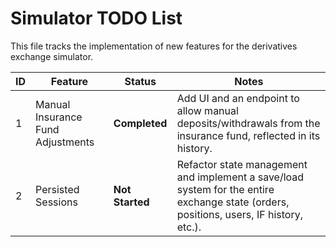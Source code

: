 # Simulator TODO List

This file tracks the implementation of new features for the derivatives exchange simulator.

| ID  | Feature                       | Status      | Notes                                                                                                                              |
| --- | ----------------------------- | ----------- | ---------------------------------------------------------------------------------------------------------------------------------- |
| 1   | Manual Insurance Fund Adjustments | **Completed** | Add UI and an endpoint to allow manual deposits/withdrawals from the insurance fund, reflected in its history.                     |
| 2   | Persisted Sessions            | **Not Started** | Refactor state management and implement a save/load system for the entire exchange state (orders, positions, users, IF history, etc.). | 